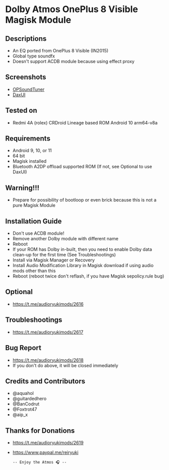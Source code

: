 # Dolby Atmos OnePlus 8 Visible Magisk Module

## Descriptions
- An EQ ported from OnePlus 8 Visible (IN2015)
- Global type soundfx
- Doesn't support ACDB module because using effect proxy

## Screenshots
- [OPSoundTuner](https://t.me/modsandco/6844)
- [DaxUI](https://t.me/audioryukimods/786)

## Tested on
- Redmi 4A (rolex) CRDroid Lineage based ROM Android 10 arm64-v8a

## Requirements
- Android 9, 10, or 11
- 64 bit
- Magisk installed
- Bluetooth A2DP offload supported ROM (If not, see Optional to use DaxUI)

## Warning!!!
- Prepare for possibility of bootloop or even brick because this is not a pure Magisk Module

## Installation Guide
- Don't use ACDB module!
- Remove another Dolby module with different name
- Reboot
- If your ROM has Dolby in-built, then you need to enable Dolby data clean-up for the first time (See Troubleshootings)
- Install via Magisk Manager or Recovery
- Install Audio Modification Library in Magisk download if using audio mods other than this
- Reboot (reboot twice don't reflash, if you have Magisk sepolicy.rule bug)

## Optional
- https://t.me/audioryukimods/2616

## Troubleshootings
- https://t.me/audioryukimods/2617

## Bug Report
- https://t.me/audioryukimods/2618
- If you don't do above, it will be closed immediately

## Credits and Contributors
- @aquahol
- @guitardedhero
- @BanCodrut
- @Foxtrot47
- @aip_x

## Thanks for Donations
- https://t.me/audioryukimods/2619
- https://www.paypal.me/reiryuki



      -- Enjoy the Atmos 🎧 --


